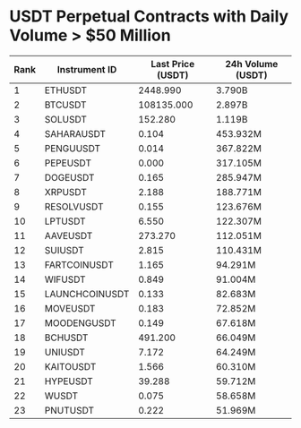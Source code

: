 # USDT Perpetual Contracts with Daily Volume > $50 Million

| Rank | Instrument ID | Last Price (USDT) | 24h Volume (USDT) |
|------|---------------|-------------------|-------------------|
| 1 | ETHUSDT | 2448.990 | 3.790B |
| 2 | BTCUSDT | 108135.000 | 2.897B |
| 3 | SOLUSDT | 152.280 | 1.119B |
| 4 | SAHARAUSDT | 0.104 | 453.932M |
| 5 | PENGUUSDT | 0.014 | 367.822M |
| 6 | PEPEUSDT | 0.000 | 317.105M |
| 7 | DOGEUSDT | 0.165 | 285.947M |
| 8 | XRPUSDT | 2.188 | 188.771M |
| 9 | RESOLVUSDT | 0.155 | 123.676M |
| 10 | LPTUSDT | 6.550 | 122.307M |
| 11 | AAVEUSDT | 273.270 | 112.051M |
| 12 | SUIUSDT | 2.815 | 110.431M |
| 13 | FARTCOINUSDT | 1.165 | 94.291M |
| 14 | WIFUSDT | 0.849 | 91.004M |
| 15 | LAUNCHCOINUSDT | 0.133 | 82.683M |
| 16 | MOVEUSDT | 0.183 | 72.852M |
| 17 | MOODENGUSDT | 0.149 | 67.618M |
| 18 | BCHUSDT | 491.200 | 66.049M |
| 19 | UNIUSDT | 7.172 | 64.249M |
| 20 | KAITOUSDT | 1.566 | 60.310M |
| 21 | HYPEUSDT | 39.288 | 59.712M |
| 22 | WUSDT | 0.075 | 58.658M |
| 23 | PNUTUSDT | 0.222 | 51.969M |
